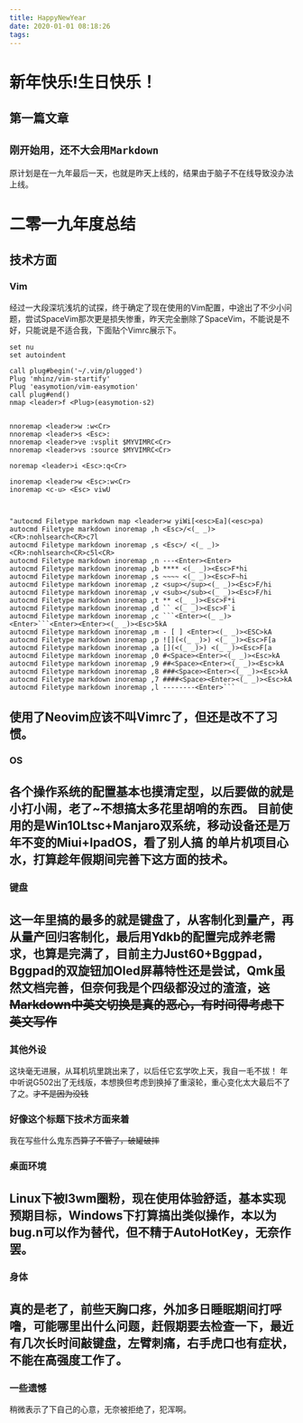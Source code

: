 ```yaml
---
title: HappyNewYear
date: 2020-01-01 08:18:26
tags:
---
```

# 新年快乐!生日快乐！
## 第一篇文章
`刚开始用，还不大会用Markdown` 
--------
原计划是在一九年最后一天，也就是昨天上线的，结果由于脑子不在线导致没办法上线。 
# 二零一九年度总结
## 技术方面
### Vim
经过一大段深坑浅坑的试探，终于确定了现在使用的Vim配置，中途出了不少小问题，尝试SpaceVim那次更是损失惨重，昨天完全删除了SpaceVim，不能说是不好，只能说是不适合我，下面贴个Vimrc展示下。
```let mapleader = ","
set nu
set autoindent

call plug#begin('~/.vim/plugged')
Plug 'mhinz/vim-startify'
Plug 'easymotion/vim-easymotion'
call plug#end()
nmap <leader>f <Plug>(easymotion-s2)


nnoremap <leader>w :w<Cr>
nnoremap <leader>s <Esc>:
nnoremap <leader>ve :vsplit $MYVIMRC<Cr>
nnoremap <leader>vs :source $MYVIMRC<Cr>

noremap <leader>i <Esc>:q<Cr>

inoremap <leader>w <Esc>:w<Cr>
inoremap <c-u> <Esc> viwU



"autocmd Filetype markdown map <leader>w yiWi[<esc>Ea](<esc>pa)
autocmd Filetype markdown inoremap ,h <Esc>/<(_ _)><CR>:nohlsearch<CR>c7l
autocmd Filetype markdown inoremap ,s <Esc>/ <(_ _)><CR>:nohlsearch<CR>c5l<CR>
autocmd Filetype markdown inoremap ,n ---<Enter><Enter>
autocmd Filetype markdown inoremap ,b **** <(_ _)><Esc>F*hi
autocmd Filetype markdown inoremap ,s ~~~~ <(_ _)><Esc>F~hi
autocmd Filetype markdown inoremap ,z <sup></sup><(_ _)><Esc>F/hi
autocmd Filetype markdown inoremap ,v <sub></sub><(_ _)><Esc>F/hi
autocmd Filetype markdown inoremap ,t ** <(_ _)><Esc>F*i
autocmd Filetype markdown inoremap ,d `` <(_ _)><Esc>F`i
autocmd Filetype markdown inoremap ,c ```<Enter><(_ _)><Enter>```<Enter><Enter><(_ _)><Esc>5kA
autocmd Filetype markdown inoremap ,m - [ ] <Enter><(_ _)><ESC>kA
autocmd Filetype markdown inoremap ,p ![](<(_ _)>) <(_ _)><Esc>F[a
autocmd Filetype markdown inoremap ,a [](<(_ _)>) <(_ _)><Esc>F[a
autocmd Filetype markdown inoremap ,0 #<Space><Enter><(_ _)><Esc>kA
autocmd Filetype markdown inoremap ,9 ##<Space><Enter><(_ _)><Esc>kA
autocmd Filetype markdown inoremap ,8 ###<Space><Enter><(_ _)><Esc>kA
autocmd Filetype markdown inoremap ,7 ####<Space><Enter><(_ _)><Esc>kA
autocmd Filetype markdown inoremap ,l --------<Enter>``` 
```
使用了Neovim应该不叫Vimrc了，但还是改不了习惯。
--------

### OS
各个操作系统的配置基本也摸清定型，以后要做的就是小打小闹，老了~不想搞太多花里胡哨的东西。 
目前使用的是Win10Ltsc+Manjaro双系统，移动设备还是万年不变的Miui+IpadOS，看了别人搞 的单片机项目心水，打算趁年假期间完善下这方面的技术。
--------

### 键盘
这一年里搞的最多的就是键盘了，从客制化到量产，再从量产回归客制化，最后用Ydkb的配置完成养老需求，也算是完满了，目前主力Just60+Bggpad，Bggpad的双旋钮加Oled屏幕特性还是尝试，Qmk虽然文档完善，但奈何我是个四级都没过的渣渣，~~这Markdown中英文切换是真的恶心，有时间得考虑下英文写作~~
--------

### 其他外设
这块毫无进展，从耳机坑里跳出来了，以后任它玄学吹上天，我自一毛不拔！
年中听说G502出了无线版，本想换但考虑到换掉了重滚轮，重心变化太大最后不了了之。~~才不是因为没钱~~ 
### 好像这个标题下技术方面来着
我在写些什么鬼东西~~算了不管了，破罐破摔~~ 
### 桌面环境
Linux下被I3wm圈粉，现在使用体验舒适，基本实现预期目标，Windows下打算搞出类似操作，本以为bug.n可以作为替代，但不精于AutoHotKey，无奈作罢。
--------

### 身体

真的是老了，前些天胸口疼，外加多日睡眠期间打呼噜，可能哪里出什么问题，赶假期要去检查一下，最近有几次长时间敲键盘，左臂刺痛，右手虎口也有症状，不能在高强度工作了。
--------

### 一些遗憾
稍微表示了下自己的心意，无奈被拒绝了，犯浑啊。
